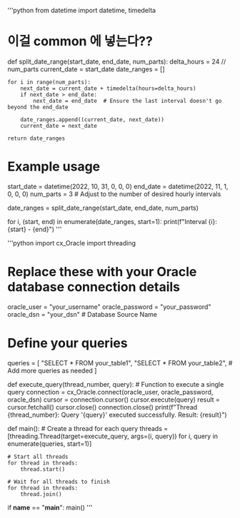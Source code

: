 '''python
from datetime import datetime, timedelta

# 이걸 common 에 넣는다??
def split_date_range(start_date, end_date, num_parts):
    delta_hours = 24 // num_parts
    current_date = start_date
    date_ranges = []

    for i in range(num_parts):
        next_date = current_date + timedelta(hours=delta_hours)
        if next_date > end_date:
            next_date = end_date  # Ensure the last interval doesn't go beyond the end_date

        date_ranges.append((current_date, next_date))
        current_date = next_date

    return date_ranges

# Example usage
start_date = datetime(2022, 10, 31, 0, 0, 0)
end_date = datetime(2022, 11, 1, 0, 0, 0)
num_parts = 3  # Adjust to the number of desired hourly intervals

date_ranges = split_date_range(start_date, end_date, num_parts)

for i, (start, end) in enumerate(date_ranges, start=1):
    print(f"Interval {i}: {start} - {end}")
'''


'''python
import cx_Oracle
import threading

# Replace these with your Oracle database connection details
oracle_user = "your_username"
oracle_password = "your_password"
oracle_dsn = "your_dsn"  # Database Source Name

# Define your queries
queries = [
    "SELECT * FROM your_table1",
    "SELECT * FROM your_table2",
    # Add more queries as needed
]

def execute_query(thread_number, query):
    # Function to execute a single query
    connection = cx_Oracle.connect(oracle_user, oracle_password, oracle_dsn)
    cursor = connection.cursor()
    cursor.execute(query)
    result = cursor.fetchall()
    cursor.close()
    connection.close()
    print(f"Thread {thread_number}: Query '{query}' executed successfully. Result: {result}")

def main():
    # Create a thread for each query
    threads = [threading.Thread(target=execute_query, args=(i, query)) for i, query in enumerate(queries, start=1)]

    # Start all threads
    for thread in threads:
        thread.start()

    # Wait for all threads to finish
    for thread in threads:
        thread.join()

if __name__ == "__main__":
    main()
'''
